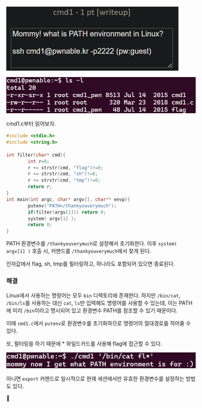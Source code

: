 ![](Attachments/074744E8-64C9-4D11-B992-2CA155836C63.png)

![](Attachments/56E728FD-200C-495D-B3E5-A98FCC707139.png)

cmd1.c부터 읽어보자.

```c
#include <stdio.h>
#include <string.h>

int filter(char* cmd){
        int r=0;
        r += strstr(cmd, "flag")!=0;
        r += strstr(cmd, "sh")!=0;
        r += strstr(cmd, "tmp")!=0;
        return r;
}
int main(int argc, char* argv[], char** envp){
        putenv("PATH=/thankyouverymuch");
        if(filter(argv[1])) return 0;
        system( argv[1] );
        return 0;
}
```

PATH 환경변수를 `/thankyouverymuch`로 설정해서 초기화한다.
이후 `system( argv[1] )` 호출 시, 커맨드를 `/thankyouverymuch`에서 찾게 된다.

인자값에서 flag, sh, tmp를 필터링하고, 하나라도 포함되어 있으면 종료된다.


### 해결

Linux에서 사용하는 명령어는 모두 `bin` 디렉토리에 존재한다.
하지만 `/bin/cat`, `/bin/ls`를 사용하는 대신 `cat`, `ls`만 입력해도 명령어를 사용할 수 있는데, 이는 PATH에 미리 `/bin`이라고 명시되어 있고 환경변수 PATH를 참조할 수 있기 때문이다.

이때 `cmd1.c`에서 `putenv`로 환경변수를 초기화하므로 명령어의 절대경로를 적어줄 수 있다.

또, 필터링을 하기 때문에 \* 와일드카드를 사용해 flag에 접근할 수 있다.

![](Attachments/76DC905B-A567-4BAE-ACC8-DC1DEDEB003C.png)

아니면 `export` 커맨드로 일시적으로 현재 세션에서만 유효한 환경변수를 설정하는 방법도 있다.

🚩